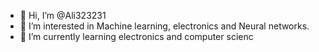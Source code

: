 - 👋 Hi, I’m @Ali323231
- 👀 I’m interested in Machine learning, electronics and Neural networks.
- 🌱 I’m currently learning electronics and computer scienc

<!---
Ali323231/Ali323231 is a ✨ special ✨ repository because its `README.md` (this file) appears on your GitHub profile.
You can click the Preview link to take a look at your changes.
--->

